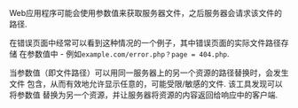 Web应用程序可能会使用参数值来获取服务器文件，之后服务器会请求该文件的路径.

在错误页面中经常可以看到这种情况的一个例子，其中错误页面的实际文件路径存储
在参数值中 - 例如`example.com/error.php？page = 404.php`.

当参数值（即文件路径）可以用同一服务器上的另一个资源的路径替换时，会发生文件
包含，从而有效地允许显示任意的，可能受限/敏感的文件. 该工具发现可以将参数值
替换为另一个资源，并让服务器将资源的内容返回给响应中的客户端.